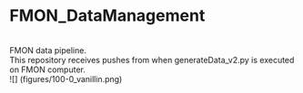 # FMON_DataManagement
<br> FMON data pipeline. 
<br> This repository receives pushes from when generateData_v2.py is executed on FMON computer.
<br>
![] (figures/100-0_vanillin.png)

